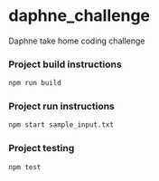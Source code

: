 # daphne_challenge
Daphne take home coding challenge

### Project build instructions
```bash
npm run build
```

### Project run instructions
```bash
npm start sample_input.txt
```

### Project testing
```bash
npm test
```